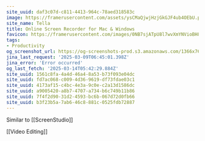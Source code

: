 ```yaml
---
site_uuid: daf3c07d-c811-4413-964c-78aed318583c
image: https://framerusercontent.com/assets/ysCMaQjwjHzjGkGJF4ub4OEbU.png
site_name: Tella
title: Online Screen Recorder for Mac & Windows
favicon: https://framerusercontent.com/images/0NB7sjATpU8l7wvXmYNVioBH8.png
tags:
- Productivity
og_screenshot_url: https://og-screenshots-prod.s3.amazonaws.com/1366x768/80/false/3dd1fecdea603fad3767ae8bfef69361bf7d252ac9069b4a90c5d33689fc5a9a.jpeg
jina_last_request: '2025-03-09T06:45:01.398Z'
jina_error: 'Error occurred'
og_last_fetch: '2025-03-14T05:42:29.884Z'
site_uuid: 1561c8fa-4a4d-46a4-8a53-b73f093e04dc
site_uuid: fd7ac068-c009-4d36-9619-df73fdae03c1
site_uuid: 4173af15-c4bc-4e3a-9c0e-c2a13d1586dc
site_uuid: a9005420-a8b7-4707-a734-b6c749b11b86
site_uuid: 7f4f2d90-31d2-4593-bc6b-067d72d0fb66
site_uuid: b3f23b5a-7ab6-46c8-881c-0525fdb72887
---
```


Similar to [[ScreenStudio]]

[[Video Editing]]

